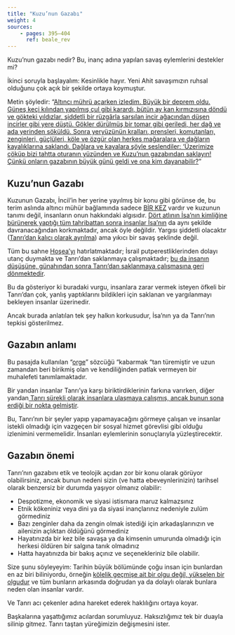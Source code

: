 ```yaml
---
title: "Kuzu’nun Gazabı"
weight: 4
sources: 
    - pages: 395–404
      ref: beale_rev
---
```


Kuzu’nun gazabı nedir? Bu, inanç adına yapılan savaş eylemlerini destekler mi?

İkinci soruyla başlayalım: Kesinlikle hayır. Yeni Ahit savaşımızın ruhsal olduğunu çok açık bir şekilde ortaya koymuştur.

Metin şöyledir: “[Altıncı mührü açarken izledim. Büyük bir deprem oldu. Güneş keçi kılından yapılmış çul gibi karardı, bütün ay kan kırmızısına döndü ve gökteki yıldızlar, şiddetli bir rüzgârla sarsılan incir ağacından düşen incirler gibi yere düştü. Gökler dürülmüş bir tomar gibi geriledi, her dağ ve ada yerinden söküldü. Sonra yeryüzünün kralları, prensleri, komutanları, zenginleri, güçlüleri, köle ve özgür olan herkes mağaralara ve dağların kayalıklarına saklandı. Dağlara ve kayalara şöyle seslendiler: ‘Üzerimize çöküp bizi tahtta oturanın yüzünden ve Kuzu’nun gazabından saklayın! Çünkü onların gazabının büyük günü geldi ve ona kim dayanabilir?](https://www.bibleserver.com/TR/Vahiy6%3A12-17)”

## Kuzu’nun Gazabı

<a name="c1b2"></a>
Kuzunun Gazabı, İncil’in her yerine yayılmış bir konu gibi görünse de, bu terim aslında altıncı mühür bağlamında sadece [BİR KEZ](https://www.bibleserver.com/TR/Vahiy6%3A16) vardır ve kuzunun tanımı değil, insanların onun hakkındaki algısıdır. [Dört atlının İsa’nın kimliğine bürünerek yaptığı tüm tahribattan sonra insanlar İsa’nın](../../../../content/seals/expl/the-mystery-of-the-four-horse-men) da aynı şekilde davranacağından korkmaktadır, ancak öyle değildir. Yargısı şiddetli olacaktır ([Tanrı’dan kalıcı olarak ayrılma](../../../../content/paradise/expl/heaven-and-hell)) ama yıkıcı bir savaş şeklinde değil.

Tüm bu sahne [Hoşea’yı](https://www.bibleserver.com/TR/Ho%C5%9Fea10%3A6-8) hatırlatmaktadır; İsrail putperestliklerinden dolayı utanç duymakta ve Tanrı’dan saklanmaya çalışmaktadır; [bu da insanın düşüşüne, günahından sonra Tanrı’dan saklanmaya çalışmasına geri dönmektedir](https://www.bibleserver.com/TR/Yarat%C4%B1l%C4%B1%C5%9F3%3A8).

Bu da gösteriyor ki buradaki vurgu, insanlara zarar vermek isteyen öfkeli bir Tanrı’dan çok, yanlış yaptıklarını bildikleri için saklanan ve yargılanmayı bekleyen insanlar üzerinedir.

Ancak burada anlatılan tek şey halkın korkusudur, İsa’nın ya da Tanrı’nın tepkisi gösterilmez.

## Gazabın anlamı

<a name="7c69"></a>
Bu pasajda kullanılan “[orge](https://biblehub.com/greek/3709.htm)” sözcüğü “kabarmak “tan türemiştir ve uzun zamandan beri birikmiş olan ve kendiliğinden patlak vermeyen bir muhalefeti tanımlamaktadır.

Bir yandan insanlar Tanrı’ya karşı biriktirdiklerinin farkına varırken, diğer yandan[ Tanrı sürekli olarak insanlara ulaşmaya çalışmış, ancak bunun sona erdiği bir nokta gelmiştir](../../../../content/bowls/expl/the-bowls-of-wrath).

Bu, Tanrı’nın bir şeyler yapıp yapamayacağını görmeye çalışan ve insanlar istekli olmadığı için vazgeçen bir sosyal hizmet görevlisi gibi olduğu izlenimini vermemelidir. İnsanları eylemlerinin sonuçlarıyla yüzleştirecektir.

## Gazabın önemi

<a name="6ade"></a>
Tanrı’nın gazabını etik ve teolojik açıdan zor bir konu olarak görüyor olabilirsiniz, ancak bunun nedeni sizin (ve hatta ebeveynlerinizin) tarihsel olarak benzersiz bir durumda yaşıyor olmanız olabilir:

- Despotizme, ekonomik ve siyasi istismara maruz kalmazsınız
- Etnik kökeniniz veya dini ya da siyasi inançlarınız nedeniyle zulüm görmediniz
- Bazı zenginler daha da zengin olmak istediği için arkadaşlarınızın ve ailenizin açlıktan öldüğünü görmediniz
- Hayatınızda bir kez bile savaşa ya da kimsenin umurunda olmadığı için herkesi öldüren bir salgına tanık olmadınız
- Hatta hayatınızda bir bakış açınız ve seçenekleriniz bile olabilir.

Size şunu söyleyeyim: Tarihin büyük bölümünde çoğu insan için bunlardan en az biri biliniyordu, örneğin [kölelik geçmişe ait bir olgu değil, yükselen bir olgudur](https://50forfreedom.org/modern-slavery/) ve tüm bunların arkasında doğrudan ya da dolaylı olarak bunlara neden olan insanlar vardır.

Ve Tanrı acı çekenler adına hareket ederek haklılığını ortaya koyar.

Başkalarına yaşattığımız acılardan sorumluyuz. Haksızlığımız tek bir duayla silinip gitmez. Tanrı taştan yüreğimizin değişmesini ister.
